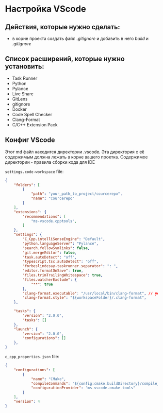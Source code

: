 # Настройка VScode
## Действия, которые нужно сделать:
- в корне проекта создать файл *.gitignore* и добавить в него *build* и *.gitignore*
## Список расширений, которые нужно установить:
- Task Runner
- Python
- Pylance
- Live Share
- GitLens
- gitignore
- Docker
- Code Spell Checker
- Clang-Format
- C/C++ Extension Pack



## Конфиг VScode
Этот md файл находится директории .vscode.
Эта директория с её содержимым должна лежать в корне вашего проетка. Содержимое директории - правила сборки кода для IDE


`settings.code-workspace` file:
```json
{
    "folders": [
        {
            "path": "your_path_to_project/courcerepo",
            "name": "courcerepo"
        }
    ],
    "extensions": {
        "recommendations": [
            "ms-vscode.cpptools",
        ]
    },
    "settings": {
        "C_Cpp.intelliSenseEngine": "Default",
        "python.languageServer": "Pylance",
        "search.followSymlinks": false,
        "git.mergeEditor": false,
        "task.autoDetect": "off",
        "typescript.tsc.autoDetect": "off",
        "forbeslindesay-taskrunner.separator": ": ",
		"editor.formatOnSave": true,
		"files.trimTrailingWhitespace": true,
        "files.watcherExclude": {
            "**": true
        },
        "clang-format.executable": "/usr/local/bin/clang-format", // your path to clang-format
        "clang-format.style": "${workspaceFolder}/.clang-format",
    },

    "tasks": {
        "version": "2.0.0",
        "tasks": []
    },
    "launch": {
        "version": "2.0.0",
        "configurations": []
    },
}
```


`c_cpp_properties.json` file:
```json
{
    "configurations": [
        {
            "name": "CMake",
            "compileCommands": "${config:cmake.buildDirectory}/compile_commands.json",
            "configurationProvider": "ms-vscode.cmake-tools"
        }
    ],
    "version": 4
}

```


